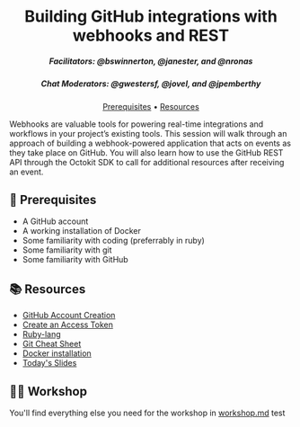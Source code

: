 <h1 align="center">Building GitHub integrations with webhooks and REST</h1>
<h5 align="center">Facilitators: @bswinnerton, @janester, and @nronas</h3>
<h5 align="center">Chat Moderators: @gwestersf, @jovel, and @jpemberthy</h3>

<p align="center">
  <a href="#mega-prerequisites">Prerequisites</a> •  
  <a href="#books-resources">Resources</a>
</p>

Webhooks are valuable tools for powering real-time integrations and workflows in your project’s existing tools. This session will walk through an approach of building a webhook-powered application that acts on events as they take place on GitHub. You will also learn how to use the GitHub REST API through the Octokit SDK to call for additional resources after receiving an event.

## :mega: Prerequisites
- A GitHub account
- A working installation of Docker
- Some familiarity with coding (preferrably in ruby)
- Some familiarity with git
- Some familiarity with GitHub

## :books: Resources
- [GitHub Account Creation](https://github.com/join)
- [Create an Access Token](https://github.com/settings/tokens/new)
- [Ruby-lang](https://www.ruby-lang.org/en/)
- [Git Cheat Sheet](https://education.github.com/git-cheat-sheet-education.pdf)
- [Docker installation](https://www.docker.com/products/docker-desktop)
- [Today's Slides](https://speakerdeck.com/bswinnerton/building-github-integrations-with-webhooks-and-rest)

## :woman_technologist: Workshop

You'll find everything else you need for the workshop in [workshop.md](workshop.md) test
